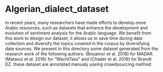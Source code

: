 # Algerian_dialect_dataset
In recent years, many researchers have made efforts to develop more Arabic resources, such as datasets that enhance the development and evolution of sentiment analysis for the Arabic language. We benefit from this work to design our dataset, it allows us to save time during data collection and diversify the topics covered in the corpus by diversifying data sources. We present in this directory some dataset generated from the research work of the following authors: (Bouamor et al. 2018) for MADAR. (Mataoui et al. 2016) for “Wacht7ass” and (Chader et al. 2019) for Brandt DZ. these dataset are annotated manualy useing crowdsourcing method.
